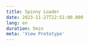 ```yaml
---
title: Spinny Loader
date: 2023-11-27T22:51:00.000
lang: en
duration: 5min
meta: 'View Prototype'
---
```


<SpinnyLoader />
